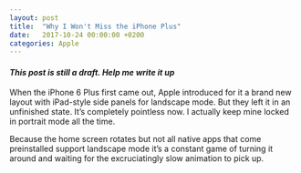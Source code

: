 ```yaml
---
layout: post
title:  "Why I Won't Miss the iPhone Plus"
date:   2017-10-24 00:00:00 +0200
categories: Apple
---
```


#### *This post is still a draft. Help me write it up*

When the iPhone 6 Plus first came out, Apple introduced for it a brand new layout with iPad-style side panels for landscape mode. But they left it in an unfinished state. It’s completely pointless now. I actually keep mine locked in portrait mode all the time.

Because the home screen rotates but not all native apps that come preinstalled support landscape mode it’s a constant game of turning it around and waiting for the excruciatingly slow animation to pick up.

